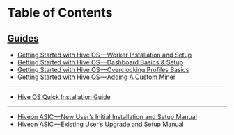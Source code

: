Table of Contents
=================
## [Guides](guides.md)
- [Getting Started with Hive OS — Worker Installation and Setup](start_worker_setup.md)
- [Getting Started with Hive OS — Dashboard Basics & Setup](start_dashboard_setup.md)
- [Getting Started with Hive OS — Overclocking Profiles Basics](start_oc.md)
- [Getting Started with Hive OS — Adding A Custom Miner](start_custom_miner.md)
___
- [Hive OS Quick Installation Guide](quick_install.md)
___
- [Hiveon ASIC — New User’s Initial Installation and Setup Manual](hiveon_asic_new.md)
- [Hiveon ASIC — Existing User’s Upgrade and Setup Manual](guides/hiveon_asic_old.md)
